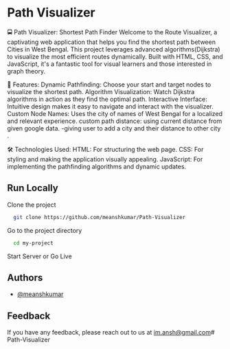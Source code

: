 # Path Visualizer

🚍 Path Visualizer: Shortest Path Finder
Welcome to the Route Visualizer, a captivating web application that helps you find the shortest path between Cities in West Bengal. This project leverages advanced algorithms(Dijkstra) to visualize the most efficient routes dynamically. Built with HTML, CSS, and JavaScript, it's a fantastic tool for visual learners and those interested in graph theory.

🌟 Features:
Dynamic Pathfinding: Choose your start and target nodes to visualize the shortest path.
Algorithm Visualization: Watch Dijkstra algorithms in action as they find the optimal path.
Interactive Interface: Intuitive design makes it easy to navigate and interact with the visualizer.
Custom Node Names: Uses the city of names of West Bengal for a localized and relevant experience.
custom path distance: using current distance from given google data.
-giving user to add a city and their distance to other city .

🛠️ Technologies Used:
HTML: For structuring the web page.
CSS: For styling and making the application visually appealing.
JavaScript: For implementing the pathfinding algorithms and dynamic updates.

## Run Locally

Clone the project

```bash
  git clone https://github.com/meanshkumar/Path-Visualizer
```

Go to the project directory

```bash
  cd my-project
```
Start Server or Go Live

## Authors

- [@meanshkumar](https://www.github.com/meanshkumar)


## Feedback

If you have any feedback, please reach out to us at im.ansh@gmail.com# Path-Visualizer
